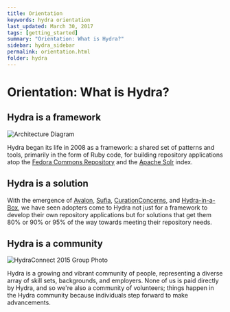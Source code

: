 ```yaml
---
title: Orientation
keywords: hydra orientation
last_updated: March 30, 2017
tags: [getting_started]
summary: "Orientation: What is Hydra?"
sidebar: hydra_sidebar
permalink: orientation.html
folder: hydra
---
```


# Orientation: What is Hydra?

## Hydra is a framework

![Architecture Diagram](https://wiki.duraspace.org/download/attachments/22022608/hydra_9_architecture_2016.png?version=1&modificationDate=1467992759221&api=v2)

Hydra began its life in 2008 as a framework: a shared set of patterns and tools, primarily in the
form of Ruby code, for building repository applications atop the [Fedora Commons Repository](http://fedorarepository.org/)
and the [Apache Solr](http://lucene.apache.org/solr/) index.

## Hydra is a solution

With the emergence of [Avalon](http://avalonmediasystem.org), [Sufia](http://sufia.io/),
[CurationConcerns](http://github.com/projecthydra/curation_concerns), and
[Hydra-in-a-Box](http://hydrainabox.projecthydra.org/), we have seen adopters come to Hydra not
just for a framework to develop their own repository applications but for solutions that get them
80% or 90% or 95% of the way towards meeting their repository needs.

## Hydra is a community

![HydraConnect 2015 Group Photo](https://wiki.duraspace.org/download/attachments/67241821/HydraConnect2015-small-pano.jpg?version=1&modificationDate=1442945532177&api=v2)

Hydra is a growing and vibrant community of people, representing a diverse array of skill sets, backgrounds, and employers. None of us is paid directly by Hydra, and so we're also a community of volunteers; things happen in the Hydra community because individuals step forward to make advancements.
